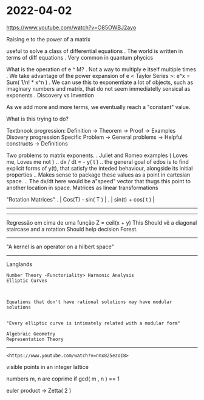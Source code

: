 # 2022-04-02

<https://www.youtube.com/watch?v=O85OWBJ2ayo>

Raising e to the power of a matrix

useful to solve a class of differential equations
    . The world  is written in terms of diff equations
    . Very common in quantum phycics

What is the operation of e ^ M?
    . Not a way to multiply e itself multiple times
    . We take advantage of the power expansion of e < Taylor Series >:
        e^x = Sum( 1/n! * x^n )
    . We can use this to exponentiate a lot of objects, such as imaginary numbers and matrix, that do not seem immediatelly sensical as exponents
    . Discovery vs Invention

As we add more and more terms, we eventually reach a "constant" value.

What is this trying to do?

Textbnook progression:
    Definition -> Theorem -> Proof  -> Examples
Disovery progression
    Specific Problem -> General problems -> Helpful constructs -> Definitions

Two problems to matrix exponents.
    . Juliet and Romeo examples ( Loves me, Loves me not )
        .. dx / dt = - y( t )
        .. the general goal of edos is to find explicit forms of y(t), that satisfy the inteded behaviour, alongside its initial properties
        .. Makes sense to package these values as a point in cartesian space.
        .. The dx/dt here would be a"speed" vector that thugs this point to another location in space.
Matrices as linear transformations

"Rotation Matrices"
    . | Cos(T) - sin( T ) |
    . | sin(t) + cos( t ) |

___

___

Regressão em cima de uma função Z = ceil(x + y)
This Should vê a diagonal staircase and a rotation Should help decision Forest.

___

 "A kernel is an operator on a hilbert space"

___

Langlands

    Number Theory -Functoriality> Harmonic Analysis
    Elliptic Curves



    Equations that don't have rational solutions may have modular solutions


    "Every elliptic curve is intimately related with a modular form"

    Algebraic Geometry
    Representation Theory

___

    <https://www.youtube.com/watch?v=nnx825ezoI8>

visible points in an integer lattice

numbers m, n are coprime if gcd( m , n ) == 1

euler product -> Zetta( 2 )
